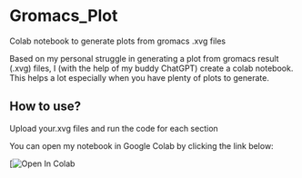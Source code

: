 # Gromacs_Plot
Colab notebook to generate plots from gromacs .xvg files

Based on my personal struggle in generating a plot from gromacs result (.xvg) files, I (with the help of my buddy ChatGPT) create a colab notebook. This helps a lot especially when you have plenty of plots to generate.

## How to use?
Upload your.xvg files and run the code for each section


You can open my notebook in Google Colab by clicking the link below:

[![Open In Colab](https://colab.research.google.com/drive/182oRxCqpkoXa4t-aHHCSxzOCayMepkTF?usp=sharing)
